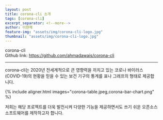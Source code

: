 ```yaml
---
layout: post
title: corona-cli 소개
tags: [corona-cli]
excerpt_separator: <!--more-->
author: 이현재
feature-img: "assets/img/corona-cli-logo.jpg"
thumbnail: "assets/img/corona-cli-logo.jpg" 
---
```

corona-cli  
Github link: <https://github.com/ahmadawais/corona-cli>
*****
corona-cli는 2020년 전세계적으로 큰 영향력을 끼치고 있는 코로나 바이러스 (COVID-19)의 현황을 믿을 수 있는 보건 기구의 통계를 표나 그래프의 형태로 제공합니다.  

{% include aligner.html images="corona-table.jpeg,corona-bar-chart.png" %}  

저희는 해당 프로젝트를 더욱 발전시켜 다양한 기능을 제공하면서도 쓰기 쉬운 오픈소스 소프트웨어를 제작하고자 합니다.  